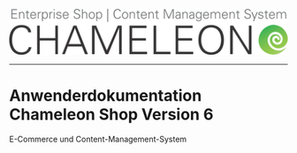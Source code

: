 ![](/assets/chameleon_logo_neu.png)






----
# Anwenderdokumentation Chameleon Shop Version 6


E-Commerce und Content-Management-System








